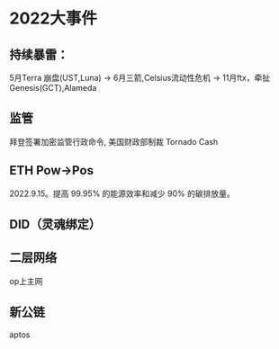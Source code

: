 # 2022大事件

## 持续暴雷：
5月Terra 崩盘(UST,Luna) -> 6月三箭,Celsius流动性危机 -> 11月ftx，牵扯Genesis(GCT),Alameda  

## 监管
拜登签署加密监管行政命令, 美国财政部制裁 Tornado Cash  

## ETH Pow->Pos
2022.9.15。提高 99.95% 的能源效率和减少 90% 的碳排放量。  


## DID（灵魂绑定）


## 二层网络
op上主网


## 新公链
aptos



